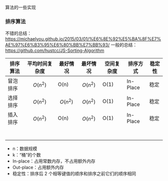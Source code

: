 <script type="text/javascript" src="http://cdn.mathjax.org/mathjax/latest/MathJax.js?config=default"></script>
算法的一些实现

### 排序算法

不错的总结：https://michaelyou.github.io/2015/03/01/%E6%8E%92%E5%BA%8F%E7%AE%97%E6%B3%95%E6%80%BB%E7%BB%93/
一般的总结：https://github.com/hustcc/JS-Sorting-Algorithm


|排序算法|平均时间复杂度|最好情况|最坏情况|空间复杂度|排序方式|稳定性|
|-------|------------|-------|-------|--------|-------|-----|
|冒泡排序|$$ O(n^2) $$  |O(n)   |$$ O(n^2)$$|O(1)|In-Place |稳定   |
|选择排序|$$ O(n^2) $$  |$$ O(n^2)$$|$$ O(n^2)$$|O(1)|In-Place |稳定   |
|插入排序|$$ O(n^2) $$  |O(n)   |$$ O(n^2)$$|O(1)|In-Place |稳定   |
||||||||
||||||||
||||||||
||||||||
||||||||
||||||||
||||||||

- n：数据规模
- k：“桶”的个数
- In-place：占用常数内存，不占用额外内存
- Out-place：占用额外内存
- 稳定性：排序后 2 个相等键值的顺序和排序之前它们的顺序相同